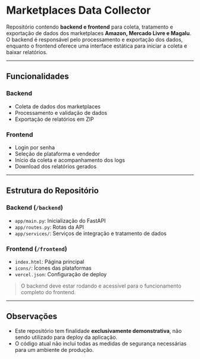 # Marketplaces Data Collector

Repositório contendo **backend e frontend** para coleta, tratamento e exportação de dados dos marketplaces **Amazon, Mercado Livre e Magalu**. O backend é responsável pelo processamento e exportação dos dados, enquanto o frontend oferece uma interface estática para iniciar a coleta e baixar relatórios.

---

## Funcionalidades

### Backend
- Coleta de dados dos marketplaces  
- Processamento e validação de dados  
- Exportação de relatórios em ZIP  

### Frontend
- Login por senha  
- Seleção de plataforma e vendedor  
- Início da coleta e acompanhamento dos logs  
- Download dos relatórios gerados  

---

## Estrutura do Repositório

### Backend (`/backend`)
- `app/main.py`: Inicialização do FastAPI  
- `app/routes.py`: Rotas da API  
- `app/services/`: Serviços de integração e tratamento de dados  

### Frontend (`/frontend`)
- `index.html`: Página principal  
- `icons/`: Ícones das plataformas  
- `vercel.json`: Configuração de deploy  

> O backend deve estar rodando e acessível para o funcionamento completo do frontend.

---

## Observações
- Este repositório tem finalidade **exclusivamente demonstrativa**, não sendo utilizado para deploy da aplicação.  
- O código atual não inclui todas as medidas de segurança necessárias para um ambiente de produção.  
